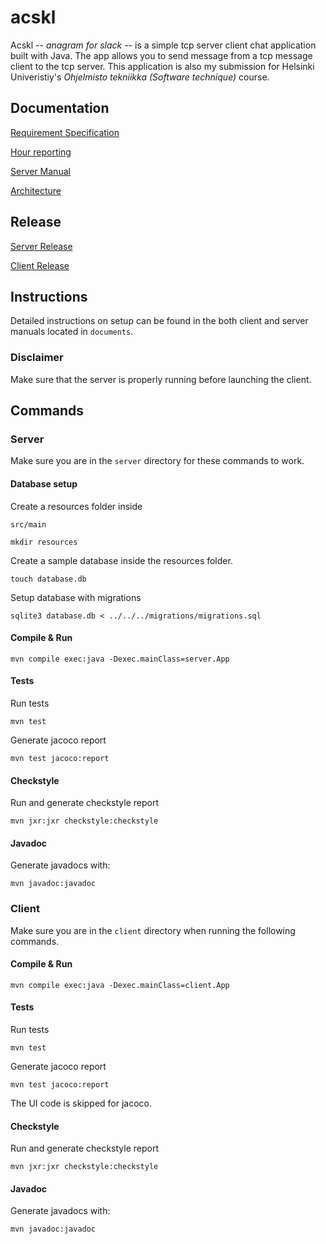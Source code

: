 # acskl

Acskl -- _anagram for slack_ -- is a simple tcp server client chat application built with Java. The app allows you to send message from a tcp message client to the tcp server. This application is also my submission for Helsinki Univeristiy's _Ohjelmisto tekniikka (Software technique)_ course. 

## Documentation

[Requirement Specification](https://github.com/nnecklace/acskl/blob/master/documents/requirement-specification.md)

[Hour reporting](https://github.com/nnecklace/acskl/blob/master/documents/hours.md)

[Server Manual](https://github.com/nnecklace/acskl/blob/master/documents/manual-server.md)

[Architecture](https://github.com/nnecklace/acskl/blob/master/documents/architecture.md)

## Release

[Server Release](https://github.com/nnecklace/acskl/releases/tag/1.0.0)

[Client Release](https://github.com/nnecklace/acskl/releases/tag/1.0.0-Client)

## Instructions

Detailed instructions on setup can be found in the both client and server manuals located in `documents`.

### Disclaimer
Make sure that the server is properly running before launching the client.

## Commands

### Server 

Make sure you are in the `server` directory for these commands to work.

#### Database setup

Create a resources folder inside 

```src/main```

```mkdir resources```

Create a sample database inside the resources folder.

```touch database.db``` 

Setup database with migrations

```sqlite3 database.db < ../../../migrations/migrations.sql``` 

#### Compile & Run

```mvn compile exec:java -Dexec.mainClass=server.App```

#### Tests

Run tests

```mvn test```

Generate jacoco report

```mvn test jacoco:report``` 

#### Checkstyle

Run and generate checkstyle report

```mvn jxr:jxr checkstyle:checkstyle```

#### Javadoc

Generate javadocs with:

```mvn javadoc:javadoc```

### Client

Make sure you are in the `client` directory when running the following commands.

#### Compile & Run

```mvn compile exec:java -Dexec.mainClass=client.App```

#### Tests

Run tests

```mvn test```

Generate jacoco report

```mvn test jacoco:report``` 

The UI code is skipped for jacoco.

#### Checkstyle

Run and generate checkstyle report

```mvn jxr:jxr checkstyle:checkstyle```

#### Javadoc

Generate javadocs with:

```mvn javadoc:javadoc```